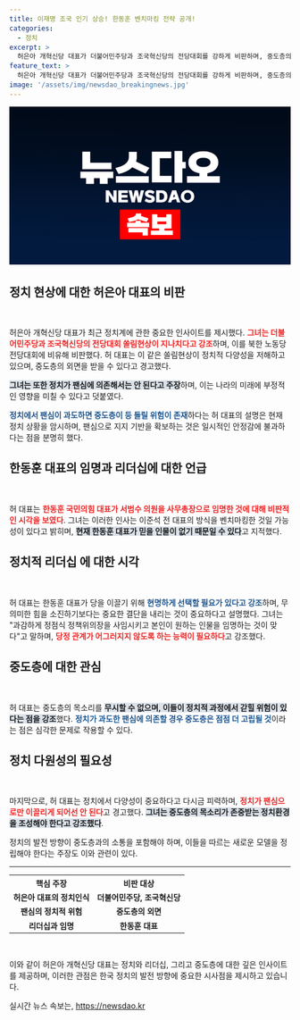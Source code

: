 ```yaml
---
title: 이재명 조국 인기 상승! 한동훈 벤치마킹 전략 공개!
categories:
  - 정치
excerpt: >
  허은아 개혁신당 대표가 더불어민주당과 조국혁신당의 전당대회를 강하게 비판하며, 중도층의 이탈을 우려했다. “팬심이 과하다”며 정치의 본질 회복을 촉구한 그의 발언이 주목받고 있다.
feature_text: >
  허은아 개혁신당 대표가 더불어민주당과 조국혁신당의 전당대회를 강하게 비판하며, 중도층의 이탈을 우려했다. “팬심이 과하다”며 정치의 본질 회복을 촉구한 그의 발언이 주목받고 있다.
image: '/assets/img/newsdao_breakingnews.jpg'
---
```


<p><img src="/assets/img/newsdao_breakingnews.jpg" alt="ontimetimes 속보" /></p>

<h2 data-ke-size="size26">정치 현상에 대한 허은아 대표의 비판</h2>

<p data-ke-size="size16">&nbsp;</p>

<p>허은아 개혁신당 대표가 최근 정치계에 관한 중요한 인사이트를 제시했다. <b><span style="color: #ee2323;">그녀는 더불어민주당과 조국혁신당의 전당대회 쏠림현상이 지나치다고 강조</span></b>하며, 이를 북한 노동당 전당대회에 비유해 비판했다. 허 대표는 이 같은 쏠림현상이 정치적 다양성을 저해하고 있으며, 중도층의 외면을 받을 수 있다고 경고했다. </p>

<p><b><span style="background-color: #21538527;">그녀는 또한 정치가 팬심에 의존해서는 안 된다고 주장</span></b>하며, 이는 나라의 미래에 부정적인 영향을 미칠 수 있다고 덧붙였다.</p>

<p><b><span style="color: #1a5490;">정치에서 팬심이 과도하면 중도층이 등 돌릴 위험이 존재</span></b>하다는 허 대표의 설명은 현재 정치 상황을 암시하며, 팬심으로 지지 기반을 확보하는 것은 일시적인 안정감에 불과하다는 점을 분명히 했다.</p>

<h2 data-ke-size="size26">한동훈 대표의 임명과 리더십에 대한 언급</h2>

<p data-ke-size="size16">&nbsp;</p>

<p>허 대표는 <b><span style="color: #ee2323;">한동훈 국민의힘 대표가 서범수 의원을 사무총장으로 임명한 것에 대해 비판적인 시각을 보였다</span></b>. 그녀는 이러한 인사는 이준석 전 대표의 방식을 벤치마킹한 것일 가능성이 있다고 밝히며, <b><span style="background-color: #21538527;">현재 한동훈 대표가 믿을 인물이 없기 때문일 수 있다</span></b>고 지적했다.</p>

<h2 data-ke-size="size26">정치적 리더십 에 대한 시각</h2>

<p data-ke-size="size16">&nbsp;</p>

<p>허 대표는 한동훈 대표가 당을 이끌기 위해 <b><span style="color: #1a5490;">현명하게 선택할 필요가 있다고 강조</span></b>하며, 무의미한 힘을 소진하기보다는 중요한 결단을 내리는 것이 중요하다고 설명했다. 그녀는 "과감하게 정점식 정책위의장을 사임시키고 본인이 원하는 인물을 임명하는 것이 맞다"고 말하며, <b><span style="color: #ee2323;">당정 관계가 어그러지지 않도록 하는 능력이 필요하다</span></b>고 강조했다.</p>

<h2 data-ke-size="size26">중도층에 대한 관심</h2>

<p data-ke-size="size16">&nbsp;</p>

<p>허 대표는 중도층의 목소리를 <b><span style="background-color: #21538527;">무시할 수 없으며, 이들이 정치적 과정에서 갇힐 위험이 있다는 점을 강조</span></b>했다. <b><span style="color: #1a5490;">정치가 과도한 팬심에 의존할 경우 중도층은 점점 더 고립될 것</span></b>이라는 점은 심각한 문제로 작용할 수 있다. </p>

<h2 data-ke-size="size26">정치 다원성의 필요성</h2>

<p data-ke-size="size16">&nbsp;</p>

<p>마지막으로, 허 대표는 정치에서 다양성이 중요하다고 다시금 피력하며, <b><span style="color: #ee2323;">정치가 팬심으로만 이끌리게 되어선 안 된다</span></b>고 경고했다. <b><span style="background-color: #21538527;">그녀는 중도층의 목소리가 존중받는 정치환경을 조성해야 한다고 강조했다</span></b>. </p>

<p>정치의 발전 방향이 중도층과의 소통을 포함해야 하며, 이들을 따르는 새로운 모델을 정립해야 한다는 주장도 이와 관련이 있다. </p>

<hr>

<table style="width: 100%;">
  <tr>
    <th style="text-align: center;"><b>핵심 주장</b></th>
    <th style="text-align: center;"><b>비판 대상</b></th>
  </tr>
  <tr>
    <td style="text-align: center; height: 17px;"><b>허은아 대표의 정치인식</b></td>
    <td style="text-align: center; height: 17px;"><b>더불어민주당, 조국혁신당</b></td>
  </tr>
  <tr>
    <td style="text-align: center; height: 17px;"><b>팬심의 정치적 위험</b></td>
    <td style="text-align: center; height: 17px;"><b>중도층의 외면</b></td>
  </tr>
  <tr>
    <td style="text-align: center; height: 17px;"><b>리더십과 임명</b></td>
    <td style="text-align: center; height: 17px;"><b>한동훈 대표</b></td>
  </tr>
</table>

<p data-ke-size="size16">&nbsp;</p>

<p>이와 같이 허은아 개혁신당 대표는 정치와 리더십, 그리고 중도층에 대한 깊은 인사이트를 제공하며, 이러한 관점은 한국 정치의 발전 방향에 중요한 시사점을 제시하고 있습니다.</p>
실시간 뉴스 속보는, <a href="https://newsdao.kr" rel="dofollow">https://newsdao.kr</a>


